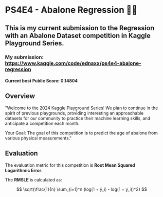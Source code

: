# PS4E4 - Abalone Regression 🐚🦢

## This is my current submission to the Regression with an Abalone Dataset competition in Kaggle Playground Series.

### My submission: https://www.kaggle.com/code/ednaxx/ps4e4-abalone-regression

#### Current best Public Score: 0.14804

## Overview

"Welcome to the 2024 Kaggle Playground Series! We plan to continue in the spirit of previous playgrounds, providing interesting an approachable datasets for our community to practice their machine learning skills, and anticipate a competition each month.

Your Goal: The goal of this competition is to predict the age of abalone from various physical measurements."

## Evaluation

The evaluation metric for this competition is **Root Mean Squared Logarithmic Error**.

The **RMSLE** is calculated as:

$$ \sqrt{\frac{1}{n} \sum_{i=1}^n (log(1 + ŷ_i) - log(1 + y_i))^2} $$
